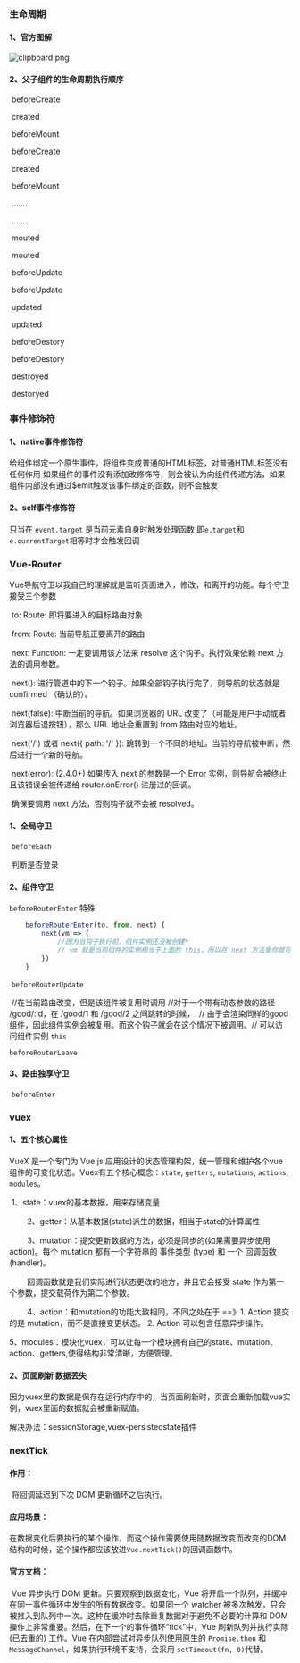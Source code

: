 ### 生命周期

#### 1、官方图解

![clipboard.png](https://segmentfault.com/img/bVVORa?w=1200&h=3039)

#### 2、父子组件的生命周期执行顺序

​		beforeCreate

​		created

​		beforeMount

​			beforeCreate

​			created

​			beforeMount

​			.......

​			.......

​			mouted

​		mouted

​		beforeUpdate

​			beforeUpdate

​			updated

​		updated

​		beforeDestory

​			beforeDestory

​			destroyed

​		destoryed

### 事件修饰符

#### 1、native事件修饰符

给组件绑定一个原生事件，将组件变成普通的HTML标签，对普通HTML标签没有任何作用
如果组件的事件没有添加改修饰符，则会被认为向组件传递方法，如果组件内部没有通过$emit触发该事件绑定的函数，则不会触发

#### 2、self事件修饰符

只当在 `event.target` 是当前元素自身时触发处理函数
即`e.target`和`e.currentTarget`相等时才会触发回调

### Vue-Router

​	Vue导航守卫以我自己的理解就是监听页面进入，修改，和离开的功能。每个守卫接受三个参数

​	to: Route: 即将要进入的目标路由对象

​	from: Route: 当前导航正要离开的路由

​	next: Function: 一定要调用该方法来 resolve 这个钩子。执行效果依赖 next 方法的调用参数。

​	next(): 进行管道中的下一个钩子。如果全部钩子执行完了，则导航的状态就是 confirmed （确认的）。

​	next(false): 中断当前的导航。如果浏览器的 URL 改变了（可能是用户手动或者浏览器后退按钮），那么 URL 		地址会重置到 from 路由对应的地址。

​	next('/') 或者 next({ path: '/' }): 跳转到一个不同的地址。当前的导航被中断，然后进行一个新的导航。

​	next(error): (2.4.0+) 如果传入 next 的参数是一个 Error 实例，则导航会被终止且该错误会被传递给 router.onError() 注册过的回调。

​	确保要调用 next 方法，否则钩子就不会被 resolved。

#### 1、全局守卫 

​	`beforeEach`

​		判断是否登录

#### 2、组件守卫 

`beforeRouterEnter` 特殊

~~~javascript
	beforeRouterEnter(to, from, next) {
		next(vm => {
			//因为当钩子执行前，组件实例还没被创建*
 		  	// vm 就是当前组件的实例相当于上面的 this，所以在 next 方法里你就可以把 vm 当 this 来用了。
		})
	}
~~~

​	`beforeRouterUpdate`

​	  	//在当前路由改变，但是该组件被复用时调用
​      	//对于一个带有动态参数的路径 /good/:id，在 /good/1 和 /good/2 之间跳转的时候，
​      	// 由于会渲染同样的good组件，因此组件实例会被复用。而这个钩子就会在这个情况下被调用。
​      	// 可以访问组件实例 `this`

`beforeRouterLeave`

#### 3、路由独享守卫

​	`beforeEnter`

### vuex

#### 1、五个核心属性

VueX 是一个专门为 Vue.js 应用设计的状态管理构架，统一管理和维护各个vue组件的可变化状态。Vuex有五个核心概念：`state`, `getters`, `mutations`, `actions`, `modules`。

​		1、state：vuex的基本数据，用来存储变量

　　 2、getter：从基本数据(state)派生的数据，相当于state的计算属性

　　 3、mutation：提交更新数据的方法，必须是同步的(如果需要异步使用action)。每个 mutation 都有一个字符串的 事件类型 (type) 和 一个 回调函数 (handler)。

　　 回调函数就是我们实际进行状态更改的地方，并且它会接受 state 作为第一个参数，提交载荷作为第二个参数。

　　 4、action：和mutation的功能大致相同，不同之处在于 ==》1. Action 提交的是 mutation，而不是直接变更状态。 2. Action 可以包含任意异步操作。

​		5、modules：模块化vuex，可以让每一个模块拥有自己的state、mutation、action、getters,使得结构非常清晰，方便管理。

#### 2、页面刷新 数据丢失

​	因为vuex里的数据是保存在运行内存中的，当页面刷新时，页面会重新加载vue实例，vuex里面的数据就会被重新赋值。

解决办法：sessionStorage,vuex-persistedstate插件

### nextTick

#### 作用：

​		将回调延迟到下次 DOM 更新循环之后执行。

#### 应用场景：

​		在数据变化后要执行的某个操作，而这个操作需要使用随数据改变而改变的DOM结构的时候，这个操作都应该放进`Vue.nextTick()`的回调函数中。

#### 官方文档：

​		Vue 异步执行 DOM 更新。只要观察到数据变化，Vue 将开启一个队列，并缓冲在同一事件循环中发生的所有数据改变。如果同一个 watcher 被多次触发，只会被推入到队列中一次。这种在缓冲时去除重复数据对于避免不必要的计算和 DOM 操作上非常重要。然后，在下一个的事件循环“tick”中，Vue 刷新队列并执行实际 (已去重的) 工作。Vue 在内部尝试对异步队列使用原生的 `Promise.then` 和`MessageChannel`，如果执行环境不支持，会采用 `setTimeout(fn, 0)`代替。



